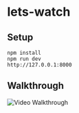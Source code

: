 # lets-watch

## Setup 
```
npm install 
npm run dev
http://127.0.0.1:8000
```

## Walkthrough
![Video Walkthrough](https://github.com/yigsa/lets-watch/blob/master/video_sync.gif)
